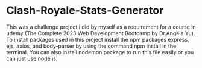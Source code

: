 # Clash-Royale-Stats-Generator
This was a challenge project i did by myself as a requirement for a course in udemy (The Complete 2023 Web Development Bootcamp by Dr.Angela Yu). To install packages used in this project install the npm packages express, ejs, axios, and body-parser by using the command npm install in the terminal. You can also install nodemon package to run this file easily or you can just use node js.
